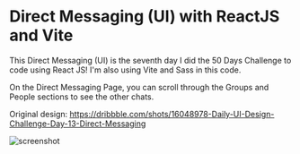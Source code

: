 ﻿# Direct Messaging (UI) with ReactJS and Vite

This Direct Messaging (UI) is the seventh day I did the 50 Days Challenge to code using React JS! I'm also using Vite and Sass in this code.

On the Direct Messaging Page, you can scroll through the Groups and People sections to see the other chats.

Original design: https://dribbble.com/shots/16048978-Daily-UI-Design-Challenge-Day-13-Direct-Messaging


![screenshot](https://github.com/auliaptru/fe_react_direct_messaging/assets/102896996/142c30af-7d50-468e-9482-92bfe4be4265)

